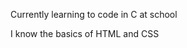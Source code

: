 Currently learning to code in C at school

I know the basics of HTML and CSS

<!---
QwertyITA/QwertyITA is a ✨ special ✨ repository because its `README.md` (this file) appears on your GitHub profile.
You can click the Preview link to take a look at your changes.
--->
